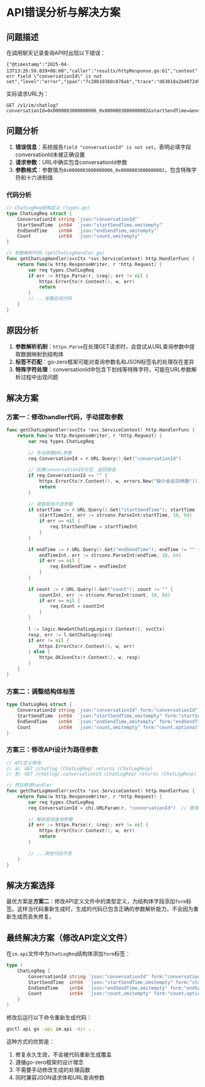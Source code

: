 # API错误分析与解决方案

## 问题描述

在调用聊天记录查询API时出现以下错误：

```
{"@timestamp":"2025-04-13T13:26:59.039+08:00","caller":"resultx/httpResponse.go:61","content":"【im】 err field \"conversationId\" is not set","level":"error","span":"7c20b19360c876ab","trace":"d63018a2b4072d97685e8206df695035"}
```

实际请求URL为：
```
GET /v1/im/chatlog?conversationId=0x0000003000000006_0x0000003000000002&startSendTime=&endSendTime&count=20
```

## 问题分析

1. **错误信息**：系统报告`field "conversationId" is not set`，表明必填字段conversationId未被正确设置
2. **请求参数**：URL中确实包含conversationId参数
3. **参数格式**：参数值为`0x0000003000000006_0x0000003000000002`，包含特殊字符和十六进制值

### 代码分析

```go
// ChatLogReq结构定义 (types.go)
type ChatLogReq struct {
    ConversationId string `json:"conversationId"`
    StartSendTime  int64  `json:"startSendTime,omitempty"`
    EndSendTime    int64  `json:"endSendTime,omitempty"`
    Count          int64  `json:"count,omitempty"`
}

// 参数解析代码 (getChatLogHandler.go)
func getChatLogHandler(svcCtx *svc.ServiceContext) http.HandlerFunc {
    return func(w http.ResponseWriter, r *http.Request) {
        var req types.ChatLogReq
        if err := httpx.Parse(r, &req); err != nil {
            httpx.ErrorCtx(r.Context(), w, err)
            return
        }
        // ...省略后续代码
    }
}
```

## 原因分析

1. **参数解析机制**：`httpx.Parse`在处理GET请求时，会尝试从URL查询参数中提取数据映射到结构体
2. **标签不匹配**：go-zero框架可能对查询参数名和JSON标签名的处理存在差异
3. **特殊字符处理**：conversationId中包含下划线等特殊字符，可能在URL参数解析过程中出现问题

## 解决方案

### 方案一：修改handler代码，手动提取参数

```go
func getChatLogHandler(svcCtx *svc.ServiceContext) http.HandlerFunc {
    return func(w http.ResponseWriter, r *http.Request) {
        var req types.ChatLogReq
        
        // 手动获取URL参数
        req.ConversationId = r.URL.Query().Get("conversationId")
        
        // 如果conversationId为空，返回错误
        if req.ConversationId == "" {
            httpx.ErrorCtx(r.Context(), w, errors.New("缺少会话ID参数"))
            return
        }
        
        // 提取其他可选参数
        if startTime := r.URL.Query().Get("startSendTime"); startTime != "" {
            startTimeInt, err := strconv.ParseInt(startTime, 10, 64)
            if err == nil {
                req.StartSendTime = startTimeInt
            }
        }
        
        if endTime := r.URL.Query().Get("endSendTime"); endTime != "" {
            endTimeInt, err := strconv.ParseInt(endTime, 10, 64)
            if err == nil {
                req.EndSendTime = endTimeInt
            }
        }
        
        if count := r.URL.Query().Get("count"); count != "" {
            countInt, err := strconv.ParseInt(count, 10, 64)
            if err == nil {
                req.Count = countInt
            }
        }
        
        l := logic.NewGetChatLogLogic(r.Context(), svcCtx)
        resp, err := l.GetChatLog(&req)
        if err != nil {
            httpx.ErrorCtx(r.Context(), w, err)
        } else {
            httpx.OkJsonCtx(r.Context(), w, resp)
        }
    }
}
```

### 方案二：调整结构体标签

```go
type ChatLogReq struct {
    ConversationId string `json:"conversationId" form:"conversationId"`
    StartSendTime  int64  `json:"startSendTime,omitempty" form:"startSendTime,optional"`
    EndSendTime    int64  `json:"endSendTime,omitempty" form:"endSendTime,optional"`
    Count          int64  `json:"count,omitempty" form:"count,optional"`
}
```

### 方案三：修改API设计为路径参数

```go
// API定义修改
// 从: GET /chatlog (ChatLogReq) returns (ChatLogResp)
// 到: GET /chatlog/:conversationId (ChatLogReq) returns (ChatLogResp)

// 然后修改handler
func getChatLogHandler(svcCtx *svc.ServiceContext) http.HandlerFunc {
    return func(w http.ResponseWriter, r *http.Request) {
        var req types.ChatLogReq
        req.ConversationId = chi.URLParam(r, "conversationId")  // 使用chi路由或其他库获取路径参数
        
        // 解析其他查询参数
        if err := httpx.Parse(r, &req); err != nil {
            httpx.ErrorCtx(r.Context(), w, err)
            return
        }
        
        // ...其他代码不变
    }
}
```

## 解决方案选择

最优方案是**方案二**：修改API定义文件中的类型定义，为结构体字段添加`form`标签。这样当代码重新生成时，生成的代码已包含正确的参数解析能力，不会因为重新生成而丢失修复。

## 最终解决方案（修改API定义文件）

在`im.api`文件中为`ChatLogReq`结构体添加`form`标签：

```go
type (
    ChatLogReq {
        ConversationId string `json:"conversationId" form:"conversationId"`
        StartSendTime  int64  `json:"startSendTime,omitempty" form:"startSendTime,optional"`
        EndSendTime    int64  `json:"endSendTime,omitempty" form:"endSendTime,optional"`
        Count          int64  `json:"count,omitempty" form:"count,optional"`
    }
)
```

修改后运行以下命令重新生成代码：

```bash
goctl api go -api im.api -dir .
```

这种方式的优势是：
1. 修复永久生效，不会被代码重新生成覆盖
2. 遵循go-zero框架的设计理念
3. 不需要手动修改生成的处理函数
4. 同时兼容JSON请求体和URL查询参数